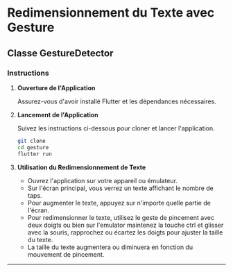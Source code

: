 # Redimensionnement du Texte avec Gesture

## Classe GestureDetector

### Instructions

1. **Ouverture de l'Application**

   Assurez-vous d'avoir installé Flutter et les dépendances nécessaires.

2. **Lancement de l'Application**

   Suivez les instructions ci-dessous pour cloner et lancer l'application.

   ```bash
   git clone 
   cd gesture
   flutter run

3. **Utilisation du Redimensionnement de Texte**

   - Ouvrez l'application sur votre appareil ou émulateur.
   - Sur l'écran principal, vous verrez un texte affichant le nombre de taps.
   - Pour augmenter le texte, appuyez sur n'importe quelle partie de l'écran.
   - Pour redimensionner le texte, utilisez le geste de pincement avec deux doigts ou bien sur l'emulator maintenez la touche ctrl et glisser avec la souris, rapprochez ou écartez les doigts pour ajuster la taille du texte.
   - La taille du texte augmentera ou diminuera en fonction du mouvement de pincement.

---